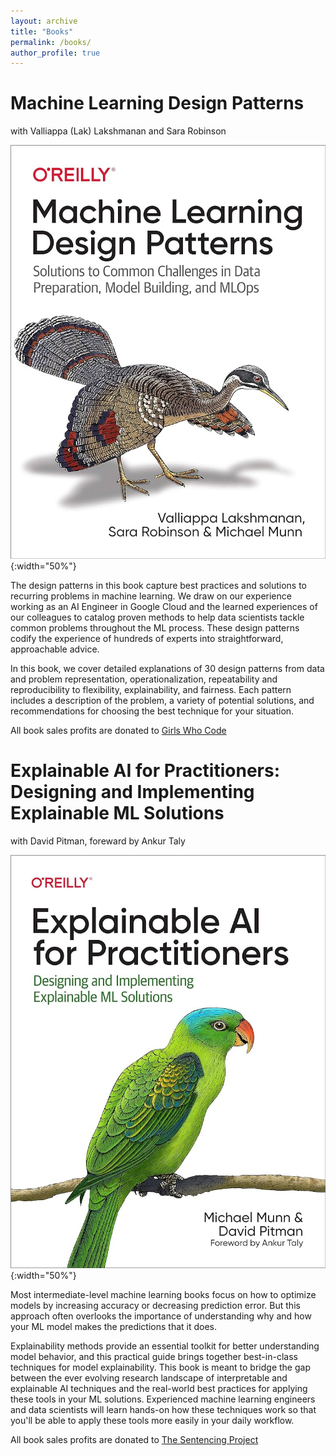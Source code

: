 ```yaml
---
layout: archive
title: "Books"
permalink: /books/
author_profile: true
---
```



# Machine Learning Design Patterns

with Valliappa (Lak) Lakshmanan and Sara Robinson

![mldp](/images/mldp.jpg){:width="50%"} 


The design patterns in this book capture best practices and solutions to recurring problems in machine learning. We draw on our experience working as an AI Engineer in Google Cloud and the learned experiences of our colleagues to catalog proven methods to help data scientists tackle common problems throughout the ML process. These design patterns codify the experience of hundreds of experts into straightforward, approachable advice.

In this book, we cover detailed explanations of 30 design patterns from data and problem representation, operationalization, repeatability and  reproducibility to flexibility, explainability, and fairness. Each pattern includes a description of the problem, a variety of potential solutions, and recommendations for choosing the best technique for your situation.

All book sales profits are donated to [Girls Who Code](https://girlswhocode.com/)

# Explainable AI for Practitioners: Designing and Implementing Explainable ML Solutions

with David Pitman, foreward by Ankur Taly

![xai_for_practitioners](/images/xai_for_practitioners.jpg){:width="50%"} 

Most intermediate-level machine learning books focus on how to optimize models by increasing accuracy or decreasing prediction error. But this approach often overlooks the importance of understanding why and how your ML model makes the predictions that it does. 

Explainability methods provide an essential toolkit for better understanding model behavior, and this practical guide brings together best-in-class techniques for model explainability. This book is meant to bridge the gap between the ever evolving research landscape of interpretable and explainable AI techniques and the real-world best practices for applying these tools in your ML solutions. Experienced machine learning engineers and data scientists will learn hands-on how these techniques work so that you'll be able to apply these tools more easily in your daily workflow. 

All book sales profits are donated to [The Sentencing Project](https://www.sentencingproject.org/)
